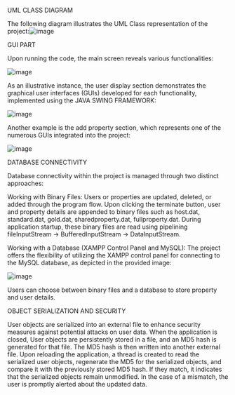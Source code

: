 UML CLASS DIAGRAM

The following diagram illustrates the UML Class representation of the project:![image](https://github.com/celikmehmetfatihh/BASIC-Bed-And-breakfaSt-In-Cyprus-/assets/78351594/20e77df6-b76e-4287-b564-066254de9281)

GUI PART


Upon running the code, the main screen reveals various functionalities:


![image](https://github.com/celikmehmetfatihh/BASIC-Bed-And-breakfaSt-In-Cyprus-/assets/78351594/70f94048-b188-4e51-8d49-5a5530230e78)

As an illustrative instance, the user display section demonstrates the graphical user interfaces (GUIs) developed for each functionality, implemented using the JAVA SWING FRAMEWORK:

  ![image](https://github.com/celikmehmetfatihh/BASIC-Bed-And-breakfaSt-In-Cyprus-/assets/78351594/db8ef066-bdfe-44a9-b181-380c20c060b0)

Another example is the add property section, which represents one of the numerous GUIs integrated into the project:

  ![image](https://github.com/celikmehmetfatihh/BASIC-Bed-And-breakfaSt-In-Cyprus-/assets/78351594/59f89986-70a8-4952-a971-3b0bd8d7c1c9)



DATABASE CONNECTIVITY

Database connectivity within the project is managed through two distinct approaches:

Working with Binary Files:
Users or properties are updated, deleted, or added through the program flow. Upon clicking the terminate button, user and property details are appended to binary files such as host.dat, standard.dat, gold.dat, sharedproperty.dat, fullproperty.dat. During application startup, these binary files are read using pipelining fileInputStream -> BufferedInputStream -> DataInputStream.

Working with a Database (XAMPP Control Panel and MySQL):
The project offers the flexibility of utilizing the XAMPP control panel for connecting to the MySQL database, as depicted in the provided image:
  
![image](https://github.com/celikmehmetfatihh/BASIC-Bed-And-breakfaSt-In-Cyprus-/assets/78351594/1236ebe0-59f5-44a5-b93b-8a400712bae4)

Users can choose between binary files and a database to store property and user details.

OBJECT SERIALIZATION AND SECURITY

User objects are serialized into an external file to enhance security measures against potential attacks on user data. When the application is closed, User objects are persistently stored in a file, and an MD5 hash is generated for that file. The MD5 hash is then written into another external file. Upon reloading the application, a thread is created to read the serialized user objects, regenerate the MD5 for the serialized objects, and compare it with the previously stored MD5 hash. If they match, it indicates that the serialized objects remain unmodified. In the case of a mismatch, the user is promptly alerted about the updated data.
